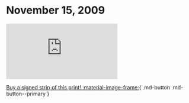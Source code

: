 # November 15, 2009

![](https://www.achewood.com/comic.php?date=11152009)

[Buy a signed strip of this print! :material-image-frame:](https://achewood-holiday-pop-up.myshopify.com/products/strip#11152009){ .md-button .md-button--primary }
